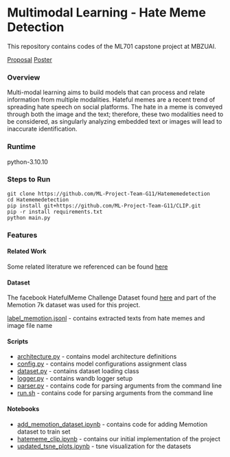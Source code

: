 # Multimodal Learning - Hate Meme Detection
This repository contains codes of the ML701 capstone project at MBZUAI. 

[Proposal](../master/Papers/G11_ML701_Project_Proposal.pdf)          [Poster](../master/Papers/ML701_Project_Poster.pdf)

### Overview
<p>
  Multi-modal learning aims to build models that can process and relate information from multiple modalities. Hateful memes are a recent trend of spreading hate speech on social platforms. The hate in a meme is conveyed through both the image and the text; therefore, these two modalities need to be considered, as singularly analyzing embedded text or images will lead to inaccurate identification.
</p>


### Runtime
python-3.10.10

### Steps to Run
```
git clone https://github.com/ML-Project-Team-G11/Hatememedetection
cd Hatememedetection
pip install git+https://github.com/ML-Project-Team-G11/CLIP.git
pip -r install requirements.txt
python main.py
```

### Features

#### Related Work 

Some related literature we referenced can be found [here](../master/Papers)

#### Dataset

The facebook HatefulMeme Challenge Dataset found <a href="https://www.kaggle.com/datasets/williamberrios/hateful-memes">here</a>
and part of the Memotion 7k dataset was used for this project.

[label_memotion.jsonl](../main/label_memotion.jsonl) - contains extracted texts from hate memes and image file name

#### Scripts

* [architecture.py](../master/hatememe/architecture.py) - contains model architecture definitions
* [config.py](../master/hatememe/config.py) - contains model configurations assignment class
* [dataset.py](../master/hatememe/dataset.py) - contains dataset loading class
* [logger.py](../master/hatememe/logger.py) - contains wandb logger setup
* [parser.py](../master/hatememe/parser.py) - contains code for parsing arguments from the command line
* [run.sh](../master/run.sh) - contains code for parsing arguments from the command line

#### Notebooks

* [add_memotion_dataset.ipynb](../master/notebooks/add_memotion_dataset.ipynb) - contains code for adding Memotion dataset to train set
* [hatememe_clip.ipynb](../master/notebooks/hatememe_clip.ipynb) - contains our initial implementation of the project
* [updated_tsne_plots.ipynb](../master/notebooks/updated_tsne_plots.ipynb) - tsne visualization for the datasets
